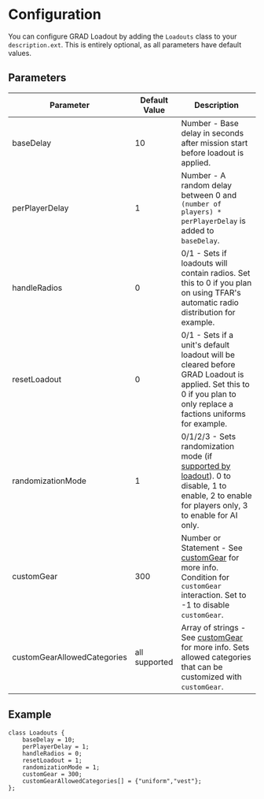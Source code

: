 # Configuration
You can configure GRAD Loadout by adding the `Loadouts` class to your `description.ext`. This is entirely optional, as all parameters have default values.

## Parameters

Parameter                   | Default Value | Description
----------------------------|---------------|------------------------------------------------------------------------------------------------------------------------------------------------------------------------------------
baseDelay                   | 10            | Number - Base delay in seconds after mission start before loadout is applied.
perPlayerDelay              | 1             | Number - A random delay between 0 and `(number of players) * perPlayerDelay` is added to `baseDelay`.
handleRadios                | 0             | 0/1 - Sets if loadouts will contain radios. Set this to 0 if you plan on using TFAR's automatic radio distribution for example.
resetLoadout                | 0             | 0/1 - Sets if a unit's default loadout will be cleared before GRAD Loadout is applied. Set this to 0 if you plan to only replace a factions uniforms for example.
randomizationMode           | 1             | 0/1/2/3 - Sets randomization mode (if [supported by loadout](creatingLoadouts.md#Randomization)). 0 to disable, 1 to enable, 2 to enable for players only, 3 to enable for AI only.
customGear                  | 300           | Number or Statement - See [customGear](customGear.md) for more info. Condition for `customGear` interaction. Set to -1 to disable `customGear`.
customGearAllowedCategories | all supported | Array of strings - See [customGear](customGear.md) for more info. Sets allowed categories that can be customized with `customGear`.

## Example

```sqf
class Loadouts {
    baseDelay = 10;
    perPlayerDelay = 1;
    handleRadios = 0;
    resetLoadout = 1;
    randomizationMode = 1;
    customGear = 300;
    customGearAllowedCategories[] = {"uniform","vest"};
};
```
